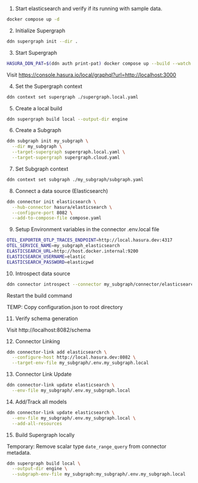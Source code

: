 1. Start elasticsearch and verify if its running with sample data.

```bash
docker compose up -d
```

2. Initialize Supergraph

```bash
ddn supergraph init --dir .
```

3. Start Supergraph

```bash
HASURA_DDN_PAT=$(ddn auth print-pat) docker compose up --build --watch
```

Visit https://console.hasura.io/local/graphql?url=http://localhost:3000

4. Set the Supergraph context

```bash
ddn context set supergraph ./supergraph.local.yaml
```

5. Create a local build

```bash
ddn supergraph build local --output-dir engine
```

6. Create a Subgraph

```bash
ddn subgraph init my_subgraph \
  --dir my_subgraph \
  --target-supergraph supergraph.local.yaml \
  --target-supergraph supergraph.cloud.yaml
```

7. Set Subgraph context

```bash
ddn context set subgraph ./my_subgraph/subgraph.yaml
```

8. Connect a data source (Elasticsearch)

```bash
ddn connector init elasticsearch \
  --hub-connector hasura/elasticsearch \
  --configure-port 8082 \
  --add-to-compose-file compose.yaml
```

9. Setup Environment variables in the connector .env.local file

```bash
OTEL_EXPORTER_OTLP_TRACES_ENDPOINT=http://local.hasura.dev:4317
OTEL_SERVICE_NAME=my_subgraph_elasticsearch
ELASTICSEARCH_URL=http://host.docker.internal:9200
ELASTICSEARCH_USERNAME=elastic
ELASTICSEARCH_PASSWORD=elasticpwd
```

10. Introspect data source

```bash
ddn connector introspect --connector my_subgraph/connector/elasticsearch/connector.local.yaml
```

Restart the build command

TEMP: Copy configuration.json to root directory

11. Verify schema generation

Visit http://localhost:8082/schema

12. Connector Linking

```bash
ddn connector-link add elasticsearch \
  --configure-host http://local.hasura.dev:8082 \
  --target-env-file my_subgraph/.env.my_subgraph.local
```

13. Connector Link Update

```bash
ddn connector-link update elasticsearch \
  --env-file my_subgraph/.env.my_subgraph.local
```

14. Add/Track all models

```bash
ddn connector-link update elasticsearch \
  --env-file my_subgraph/.env.my_subgraph.local \
  --add-all-resources
```

15. Build Supergraph locally

Temporary: Remove scalar type `date_range_query` from connector metadata.

```bash
ddn supergraph build local \
  --output-dir engine \
  --subgraph-env-file my_subgraph:my_subgraph/.env.my_subgraph.local
```


